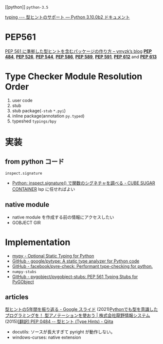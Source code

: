 [[python]]
`python-3.5`

[typing --- 型ヒントのサポート — Python 3.10.0b2 ドキュメント](https://docs.python.org/ja/3/library/typing.html)

# PEP561

[PEP 561 に準拠した型ヒントを含むパッケージの作り方 – ymyzk’s blog](https://blog.ymyzk.com/2018/09/creating-packages-using-pep-561/)
[**PEP 484**](https://www.python.org/dev/peps/pep-0484), [**PEP 526**](https://www.python.org/dev/peps/pep-0526), [**PEP 544**](https://www.python.org/dev/peps/pep-0544), [**PEP 586**](https://www.python.org/dev/peps/pep-0586), [**PEP 589**](https://www.python.org/dev/peps/pep-0589), [**PEP 591**](https://www.python.org/dev/peps/pep-0591), [**PEP 612**](https://www.python.org/dev/peps/pep-0612) and [**PEP 613**](https://www.python.org/dev/peps/pep-0613)


# Type Checker Module Resolution Order

1. user code
2. stub
3. stub package(`-stub`  `*.pyi`)
4. inline package(annotation `py.typed`)
5. typeshed
`typings/bpy`

# 実装

## from python コード
`inspect.signature`
- [Python: inspect.signature() で関数のシグネチャを調べる - CUBE SUGAR CONTAINER](https://blog.amedama.jp/entry/2016/10/31/225219)
lsp に任せればよい

## native module
- native module を作成する前の情報にアクセスしたい
- GOBJECT GIR

# Implementation

- [mypy - Optional Static Typing for Python](http://www.mypy-lang.org/)
- [GitHub - google/pytype: A static type analyzer for Python code](https://github.com/google/pytype)
- [GitHub - facebook/pyre-check: Performant type-checking for python.](https://github.com/facebook/pyre-check)
- `numpy-stubs`
- [GitHub - pygobject/pygobject-stubs: PEP 561 Typing Stubs for PyGObject](https://github.com/pygobject/pygobject-stubs)

## articles

[型ヒントの5年間を振り返る - Google スライド](https://docs.google.com/presentation/d/1kxX5_bL1Rv-sW7zJDBSve9g69A_AJbAEvMXkhlMrBR4/htmlpresent)
(2021)[Pythonでも型を意識したプログラミングを！ 型アノテーションを使おう | 株式会社龍野情報システム](https://tatsuno-system.co.jp/2021/02/03/blog_python-function-annotations/)
(2015)[[翻訳] PEP 0484 -- 型ヒント (Type Hints) - Qiita](https://qiita.com/t2y/items/f95f6efe163b29be59af)

- docutils: ソースが長大すぎて pyright が動作しない。
- windows-curses: native extension
